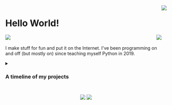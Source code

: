 <picture>
<img align="right" height=160 src="https://streak-stats.demolab.com?user=toasterofbread&theme=catppuccin-mocha&hide_border=true&date_format=%5BY%20%5DM%20j&card_width=150&type=png&background=290F0F00&hide_total_contributions=true&hide_longest_streak=true">
</picture>

# Hello World!

<picture>
  <img src="https://skillicons.dev/icons?i=godot,kotlin,androidstudio,py,cpp">
</picture>

<picture>
  <img align="right" src="https://skillicons.dev/icons?i=linux,vscode">
</picture>

<br>

I make stuff for fun and put it on the Internet. I've been programming on and off (but mostly on) since teaching myself Python in 2019.

<details>
  <summary><h3>A timeline of my projects</h3></summary>

### 2023 / 2022

---

<div>
  <picture>
    <img align="left" height=300 src="images/SpMp-2.png">
  </picture>
  <picture>
    <img align="left" height=300 src="images/SpMp-1.png">
  </picture>

  ### [SpMp](https://github.com/toasterofbread/spmp)
  ```
  A YouTube Music client I've been making since August 2022.
  I've implemented useful queue manipulation features, as well as language and metadata customisation options.
  Seeing poor song title translations on a daily basis in the official app and not being able to change them was a great motivator.
  ```
</div>

<br>
<br>
<br>
<br>
<br>
<br>
<br>

### 2022
---

<div>
  <picture>
    <img align="left" height=200 src="images/RE.gif">
  </picture>

  ### [RE](https://github.com/toasterofbread/RE)
  ```
  A basic 2D and 3D game engine I made as my first C++ project, including a basic voxel implementation.
  As far as the engine API goes, it's basically a remake of Godot.
  I ported this project to the PS Vita at one point, but I can't remember how to get through the dependency hell to rebuild it now.
  ```
</div>

<br>
<br>

<div>
  <picture>
    <img align="left" height=200 src="images/Kakutroid-1.png">
  </picture>

  ### [Kakutroid](https://github.com/toasterofbread/Kakutroid)
  ```
  A Metroidvania with simple geometric graphics and Celeste-inspired movement.
  Another project I planned to finish and release but was never able to, although this got much closer than Dino.
  I will probably revisit this idea/project at some point.
  ```
</div>

<br>
<br>
<br>

### 2021
---

<div>
  <picture>
    <img align="left" height=200 src="images/GO2021-1.png">
  </picture>

  ### [Game Off 2021 entry](https://github.com/toasterofbread/Game-Off-2021)
  ```
  A project I started as an entry to the 2021 Github Game Off, involving an in-game scripting language.
  Implementing a language in GDScript was a lot harder than I had expected, but I was able to get basic logic, functions, and variables working.
  It became clear pretty quickly that I wouldn't finish it in time for submission, but it was still worth it for the experience.
  ```
</div>

<br>
<br>

<div>
  <picture>
    <img align="left" height=200 src="images/DINO.gif">
  </picture>

  ### [Untitled Dino Game](https://github.com/toasterofbread/Untitled-Dino-Game)
  ```
  A simple p2p infinite runner game I made in Godot in about a week.
  This was the first project I started with the intent to actually complete and release it.
  My motivation for the runner idea didn't last for very long though.
  ```
</div>

<br>
<br>

<div>
  <picture>
    <img align="left" height=200 src="images/MPF.gif">
  </picture>

  ### [Metroid in Godot (again)](https://github.com/toasterofbread/godot-metroid-engine)
  ```
  My third (and so far most recent) crack at a 2D Metroid game in Godot.
  This time I actually completed all of Samus's mechanics (including grapple and spider).
  Then I moved on to fun things like menu UI, levels, and enemies.

  The second attempt died after a single week because I spent hours thinking about the story instead of planning the software.
  ```
</div>

<br>

### 2020
---

<div>
  <picture>
    <img align="left" height=200 src="images/OME.gif">
  </picture>
  
  ### [Super Metroid in Godot](https://github.com/toasterofbread/original-metroid-engine)
  ```
  A remake of Super Metroid's Samus using the original assets.
  The first project I created with the Godot Engine over the course of about two weeks in summer 2020.
  All the basic movement mechanics from Super are implemented, except the grapple beam.
  Metroid projects are a running theme for me, apparently.
  ```
</div>  

<br>

<div>
  <picture>
    <img align="left" height=100 src="images/MultiBot.png">
  </picture>
  
  ### [MultiBot](https://github.com/toasterofbread/Multi-Bot-Rewrite)
  ```
  A multi-purpose Discord bot I built after practicing with smaller bot projects in 2019.
  Has a variety of features including timetables, weather, and music playback.
  ```
</div>

### 2019
---

##### - Various Python Discord bots
##### - Python command-line calculator

<br>
<br>
<br>

</details>

##

<p align="center">
  <picture>
    <img height=160 src="http://github-profile-summary-cards.vercel.app/api/cards/profile-details?username=toasterofbread&theme=tokyonight">
  </picture>
  <picture>
    <img height=160 src="http://github-profile-summary-cards.vercel.app/api/cards/most-commit-language?username=toasterofbread&theme=tokyonight">
  </picture>
</p>
